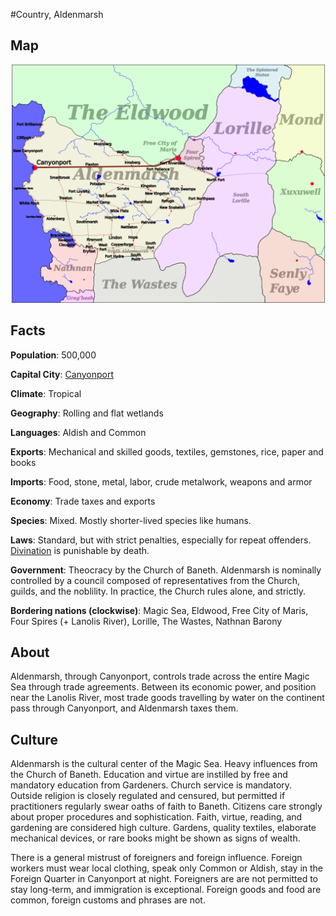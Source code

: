 #Country, Aldenmarsh
## Map
![Map of Aldenmarsh](aldenmarsh.png)

## Facts
**Population**: 500,000

**Capital City**: [Canyonport](canyonport.md)

**Climate**: Tropical

**Geography**: Rolling and flat wetlands

**Languages**: Aldish and Common

**Exports**: Mechanical and skilled goods, textiles, gemstones, rice, paper and books

**Imports**: Food, stone, metal, labor, crude metalwork, weapons and armor

**Economy**: Trade taxes and exports

**Species**: Mixed. Mostly shorter-lived species like humans.

**Laws**: Standard, but with strict penalties, especially for repeat offenders. [Divination](divination.md) is punishable by death.

**Government**: Theocracy by the Church of Baneth. Aldenmarsh is nominally controlled by a council composed of representatives from the Church, guilds, and the noblility. In practice, the Church rules alone, and strictly.

**Bordering nations (clockwise)**: Magic Sea, Eldwood, Free City of Maris, Four Spires (+ Lanolis River), Lorille, The Wastes, Nathnan Barony

## About
Aldenmarsh, through Canyonport, controls trade across the entire Magic Sea through trade agreements. Between its economic power, and position near the Lanolis River, most trade goods travelling by water on the continent pass through Canyonport, and Aldenmarsh taxes them.

## Culture
Aldenmarsh is the cultural center of the Magic Sea. Heavy influences from the Church of Baneth. Education and virtue are instilled by free and mandatory education from Gardeners. Church service is mandatory. Outside religion is closely regulated and censured, but permitted if practitioners regularly swear oaths of faith to Baneth. Citizens care strongly about proper procedures and sophistication. Faith, virtue, reading, and gardening are considered high culture. Gardens, quality textiles, elaborate mechanical devices, or rare books might be shown as signs of wealth.

There is a general mistrust of foreigners and foreign influence. Foreign workers must wear local clothing, speak only Common or Aldish, stay in the Foreign Quarter in Canyonport at night. Foreigners are are not permitted to stay long-term, and immigration is exceptional. Foreign goods and food are common, foreign customs and phrases are not.

